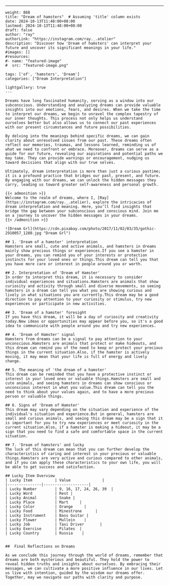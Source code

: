 ---
    weight: 868
    title: "Dream of hamsters"  # Assuming 'title' column exists
    date: 2024-10-13T11:48:00+08:00
    lastmod: 2024-10-13T11:48:00+08:00
    draft: false
    author: "ray"
    authorLink: "https://instagram.com/ray._.atelier"
    description: "Discover how 'Dream of hamsters' can interpret your future and uncover its significant meanings in your life."
    #images: []
    #resources:
    #- name: "featured-image"
    #  src: "featured-image.png"
    
    tags: ['of', 'hamsters', 'Dream']
    categories: ["Dream Interpretation"]
    
    lightgallery: true
    ---
    
    Dreams have long fascinated humanity, serving as a window into our subconscious. Understanding and analyzing dreams can provide valuable insights into our emotions, fears, and desires. When we take the time to interpret our dreams, we begin to unravel the complex tapestry of our inner thoughts. This process not only helps us understand ourselves better but also allows us to connect our past experiences with our present circumstances and future possibilities.
    
    By delving into the meanings behind specific dreams, we can gain clarity about unresolved issues from our past. These dreams often reflect our memories, traumas, and lessons learned, reminding us of what we need to confront or embrace. Moreover, dreams can serve as a guide for our future, revealing our aspirations and potential paths we may take. They can provide warnings or encouragement, nudging us toward decisions that align with our true selves.
    
    Ultimately, dream interpretation is more than just a curious pastime; it is a profound practice that bridges our past, present, and future. By engaging with our dreams, we can unlock the hidden messages they carry, leading us toward greater self-awareness and personal growth.
    
    {{< admonition >}}
    Welcome to the realm of dreams, where I, [Ray](https://instagram.com/ray._.atelier), explore the intricacies of dream interpretation and meaning. Here, you’ll find insights that bridge the gap between your subconscious and conscious mind. Join me on a journey to uncover the hidden messages in your dreams.
    {{< /admonition >}}
    
    ![Dream Grl](https://cdn.pixabay.com/photo/2017/11/02/03/35/gothic-2910057_1280.jpg "Dream Grl")
    
    ## 1. 'Dream of a hamster' interpretation
    Hamsters are small, cute and active animals, and hamsters in dreams mainly show precious things or experiences.If you see a hamster in your dreams, you can remind you of your interests or protection instincts for your loved ones or things.This dream can tell you that you have more care or interest in people around you or worth.
    
    ## 2. Interpretation of 'Dream of Hamster'
    In order to interpret this dream, it is necessary to consider individual experiences and situations.Hamsters are animals that show curiosity and activity through small and diverse movements, so seeing hamsters in a dream can tell you what you are showing curious and lively in what situations you are currently.This dream may be a good direction to pay attention to your curiosity or stimulus, try new experiences or participate in new activities.
    
    ## 3. 'Dream of a hamster' foresight
    If you have this dream, it will be a day of curiosity and creativity today.New ideas or opportunities may appear before you, so it's a good idea to communicate with people around you and try new experiences.
    
    ## 4. 'Dream of Hamster' signal
    Hamsters from dreams can be a signal to pay attention to your unconscious.Hamsters are animals that protect or make hideouts, and this dream can remind you of the need to keep or protect your precious things in the current situation.Also, if the hamster is actively moving, it may mean that your life is full of energy and lively change.
    
    ## 5. The meaning of 'the dream of a hamster'
    This dream can be reminded that you have a protective instinct or interest in your loved ones or valuable things.Hamsters are small and cute animals, and seeing hamsters in dreams can show conscious or unconscious interest in what you value.This dream can tell you the need to think about your values again, and to have a more precious person or valuable things.
    
    ## 6. Signs of 'Dream of Hamster'
    This dream may vary depending on the situation and experience of the individual's situation and experience.But in general, hamsters are small and curious animals, and seeing this dream may be a sign that it is important for you to try new experiences or meet curiosity in the current situation.Also, if a hamster is making a hideout, it may be a sign that you need to find a safe and comfortable space in the current situation.
    
    ## 7. 'Dream of hamsters' and lucky
    The luck of this dream can mean that you can further develop the characteristics of caring and interest in your precious or valuable things.Hamsters are very active and curious compared to other animals, and if you can apply these characteristics to your own life, you will be able to get success and satisfaction.
    
    ## Lucky Item Overview
    | Lucky Item          | Value              |
    |---------------|--------------------|
    | Lucky Number        | 9, 16, 17, 24, 26, 39  |
    | Lucky Word          | Rest |
    | Lucky Animal        | Snake |
    | Lucky Place         | Mart     |
    | Lucky Color         | Orange     |
    | Lucky Food          | Minestrone      |
    | Lucky Instrument    | Bass Guitar |
    | Lucky Flower        | Mullein    |
    | Lucky Job           | Taxi Driver       |
    | Lucky Exercise      | Pilates  |
    | Lucky Country       | Russia    |
    
    
    ##  Final Reflections on Dreams
    
    As we conclude this journey through the world of dreams, remember that dreams are both mysterious and beautiful. They hold the power to reveal hidden truths and insights about ourselves. By embracing their messages, we can cultivate a more positive influence in our lives. Let us live with intention, guided by the wisdom our dreams offer. Together, may we navigate our paths with clarity and purpose.
    